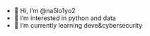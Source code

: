 - 👋 Hi, I’m @na5lo1yo2
- 👀 I’m interested in python and data
- 🌱 I’m currently learning deve&cybersecurity


<!---
na5lo1yo2/na5lo1yo2 is a ✨ special ✨ repository because its `README.md` (this file) appears on your GitHub profile.
You can click the Preview link to take a look at your changes.
--->

